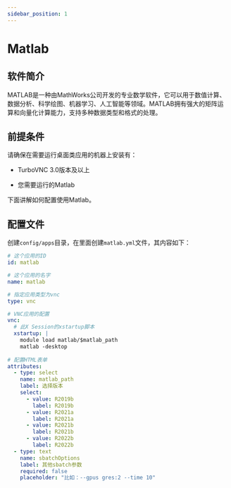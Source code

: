 ```yaml
---
sidebar_position: 1
---
```


# Matlab

## 软件简介

MATLAB是一种由MathWorks公司开发的专业数学软件，它可以用于数值计算、数据分析、科学绘图、机器学习、人工智能等领域。MATLAB拥有强大的矩阵运算和向量化计算能力，支持多种数据类型和格式的处理。

## 前提条件

请确保在需要运行桌面类应用的机器上安装有：

- TurboVNC 3.0版本及以上

- 您需要运行的Matlab

下面讲解如何配置使用Matlab。

## 配置文件

创建`config/apps`目录，在里面创建`matlab.yml`文件，其内容如下：

```yaml title="config/apps/matlab.yml"
# 这个应用的ID
id: matlab

# 这个应用的名字
name: matlab

# 指定应用类型为vnc
type: vnc

# VNC应用的配置
vnc:
  # 此X Session的xstartup脚本
  xstartup: |
    module load matlab/$matlab_path
    matlab -desktop
      
# 配置HTML表单
attributes:
  - type: select
    name: matlab_path
    label: 选择版本
    select:
      - value: R2019b
        label: R2019b
      - value: R2021a
        label: R2021a
      - value: R2021b
        label: R2021b
      - value: R2022b
        label: R2022b
  - type: text
    name: sbatchOptions
    label: 其他sbatch参数
    required: false
    placeholder: "比如：--gpus gres:2 --time 10"
```
